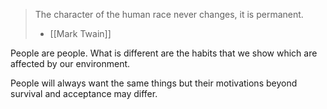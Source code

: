 > The character of the human race never changes, it is permanent. 
> - [[Mark Twain]]

People are people. What is different are the habits that we show which are affected by our environment.

People will always want the same things but their motivations beyond survival and acceptance may differ.